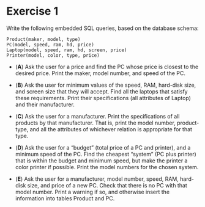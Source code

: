 # Exercise 1

Write the following embedded SQL queries, based on the database schema:

```
Product(maker, model, type)
PC(model, speed, ram, hd, price)
Laptop(model, speed, ram, hd, screen, price)
Printer(model, color, type, price)
```

* (**A**) Ask the user for a price and find the PC whose price is
  closest to the desired price. Print the maker, model number, and
  speed of the PC.

* (**B**) Ask the user for minimum values of the speed, RAM, hard-disk size,
  and screen size that they will accept. Find all the laptops that
  satisfy these requirements. Print their specifications (all
  attributes of Laptop) and their manufacturer.

* (**C**) Ask the user for a manufacturer. Print the specifications of all
  products by that manufacturer. That is, print the model number,
  product-type, and all the attributes of whichever relation is
  appropriate for that type.

* (**D**) Ask the user for a “budget” (total price of a PC and
  printer), and a minimum speed of the PC. Find the cheapest “system”
  (PC plus printer) that is within the budget and minimum speed, but
  make the printer a color printer if possible. Print the model
  numbers for the chosen system.

* (**E**) Ask the user for a manufacturer, model number, speed, RAM,
  hard-disk size, and price of a new PC. Check that there is no PC
  with that model number. Print a warning if so, and otherwise insert
  the information into tables Product and PC.
